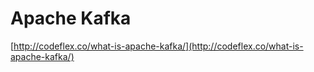 # Apache Kafka

[http://codeflex.co/what-is-apache-kafka/](http://codeflex.co/what-is-apache-kafka/)

